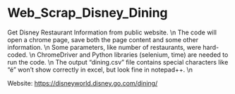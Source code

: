 # Web_Scrap_Disney_Dining
Get Disney Restaurant Information from public website. \n
The code will open a chrome page, save both the page content and some other information. \n
Some parameters, like number of restaurants, were hard-coded. \n
ChromeDriver and Python libraries (selenium, time) are needed to run the code. \n
The output “dining.csv” file contains special characters like “é” won’t show correctly in excel, but look fine in notepad++. \n

Website: https://disneyworld.disney.go.com/dining/
